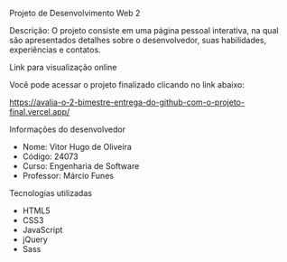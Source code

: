 Projeto de Desenvolvimento Web 2

Descrição:
O projeto consiste em uma página pessoal interativa, na qual são apresentados detalhes sobre o desenvolvedor, suas habilidades, experiências e contatos. 

Link para visualização online

Você pode acessar o projeto finalizado clicando no link abaixo:

https://avalia-o-2-bimestre-entrega-do-github-com-o-projeto-final.vercel.app/

Informações do desenvolvedor
- Nome: Vitor Hugo de Oliveira
- Código: 24073
- Curso: Engenharia de Software
- Professor: Márcio Funes

Tecnologias utilizadas

- HTML5
- CSS3
- JavaScript
- jQuery
- Sass
